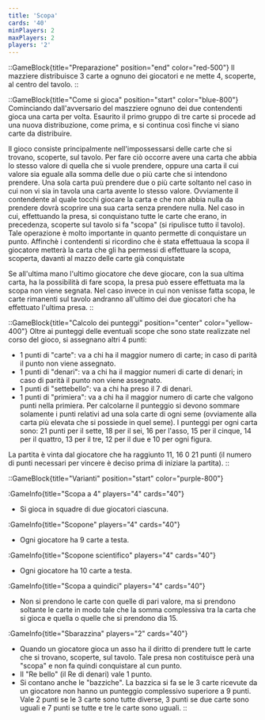 ```yaml
---
title: 'Scopa'
cards: '40'
minPlayers: 2
maxPlayers: 2
players: '2'
---
```


<!--more-->

::GameBlock{title="Preparazione" position="end" color="red-500"}
Il mazziere distribuisce 3 carte a ognuno dei giocatori e ne mette 4, scoperte, al centro del tavolo.
::

::GameBlock{title="Come si gioca" position="start" color="blue-800"}
Cominciando dall'avversario del maszziere ognuno  dei due contendenti gioca una carta per volta. Esaurito il primo gruppo di tre carte si procede ad una nuova distribuzione, come prima, e si continua così finche vi siano carte da distribuire.

Il gioco consiste principalmente nell'impossessarsi delle carte che si trovano, scoperte, sul tavolo. Per fare ciò occorre avere una carta che abbia lo stesso valore di quella che si vuole prendere, oppure una carta il cui valore sia eguale alla somma delle due o più carte che si intendono prendere. Una sola carta puù prendere due o più carte soltanto nel caso in cui non vi sia in tavola una carta avente lo stesso valore. Ovviamente il contendente al quale tocchi giocare la carta e che non abbia nulla da prendere dovrà scoprire una sua carta senza prendere nulla.
Nel caso in cui, effettuando la presa, si conquistano tutte le carte che erano, in precedenza, scoperte sul tavolo si fa "scopa" (si ripulisce tutto il tavolo). Tale operazione è molto importante in quanto permette di conquistare un punto. Affinchè i contendenti si ricordino che è stata effettuaua la scopa il giocatore metterà la carta che gli ha permessi di effettuare la scopa, scoperta, davanti al mazzo delle carte già conquistate

Se all'ultima mano l'ultimo giocatore che deve giocare, con la sua ultima carta, ha la possibilità di fare scopa, la presa può essere effettuata ma la scopa non viene segnata. Nel caso invece in cui non venisse fatta scopa, le carte rimanenti sul tavolo andranno all'ultimo dei due giocatori che ha effettuato l'ultima presa.
::

::GameBlock{title="Calcolo dei punteggi" position="center" color="yellow-400"}
Oltre ai punteggi delle eventuali scope che sono state realizzate nel corso del gioco, si assegnano altri 4 punti:
- 1 punti di "carte": va a chi ha il maggior numero di carte; in caso di parità il punto non viene assegnato.
- 1 punti di "denari": va a chi ha il maggior numeri di carte di denari; in caso di parità il punto non viene assegnato.
- 1 punti di "settebello": va a chi ha preso il 7 di denari.
- 1 punti di "primiera": va a chi ha il maggior numero di carte che valgono punti nella primiera. Per calcolarne il punteggio si devono sommare solamente i punti relativi ad una sola carte di ogni seme (ovviamente alla carta più elevata che si possiede in quel seme). I punteggi per ogni carta sono: 21 punti per il sette, 18 per il sei, 16 per l'asso, 15 per il cinque, 14 per il quattro, 13 per il tre, 12 per il due e 10 per ogni figura.

La partita è vinta dal giocatore che ha raggiunto 11, 16 0 21 punti (il numero di punti necessari per vincere è deciso prima di iniziare la partita).
::

::GameBlock{title="Varianti" position="start" color="purple-800"}

:GameInfo{title="Scopa a 4" players="4" cards="40"}

- Si gioca in squadre di due giocatori ciascuna.

:GameInfo{title="Scopone" players="4" cards="40"}

- Ogni giocatore ha 9 carte a testa.

:GameInfo{title="Scopone scientifico" players="4" cards="40"}

- Ogni giocatore ha 10 carte a testa.

:GameInfo{title="Scopa a quindici" players="4" cards="40"}

- Non si prendono le carte con quelle di pari valore, ma si prendono soltante le carte in modo tale che la somma complessiva tra la carta che si gioca e quella o quelle che si prendono dia 15.

:GameInfo{title="Sbarazzina" players="2" cards="40"}

- Quando un giocatore gioca un asso ha il diritto di prendere tutt le carte che si trovano, scoperte, sul tavolo. Tale presa non costituisce perà una "scopa" e non fa quindi conquistare al cun punto.
- Il "Re bello" (il Re di denari) vale 1 punto.
- Si contano anche le "bazziche". La bazzica si fa se le 3 carte ricevute da un giocatore non hanno un punteggio complessivo superiore a 9 punti. Vale 2 punti se le 3 carte sono tutte diverse, 3 punti se due carte sono uguali e 7 punti se tutte e tre le carte sono uguali.
::
